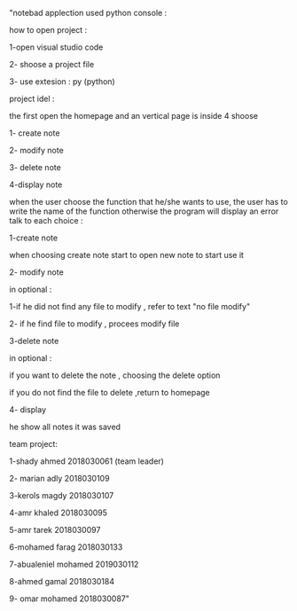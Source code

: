 "notebad applection used python console :

how to open project :

1-open visual studio code

2- shoose a project file

3- use extesion : py (python)

project idel :

the first open the homepage and an vertical page is inside 4 shoose

1- create note

2- modify note

3- delete note

4-display note

when the user choose the function that he/she wants to use, the user has to write the name of the function otherwise the program will display an error
talk to each choice :

1-create note

when choosing create note start to open new note to start use it

2- modify note

in optional :

1-if he did not find any file to modify , refer to text "no file modify"

2- if he find file to modify , procees modify file

3-delete note

in optional :

if you want to delete the note , choosing the delete option

if you do not find the file to  delete ,return to homepage

4- display

he show all notes it was saved



team project:

1-shady ahmed 2018030061 (team leader)

2- marian adly 2018030109

3-kerols magdy 2018030107

4-amr khaled    2018030095

5-amr tarek 2018030097

6-mohamed farag 2018030133

7-abualeniel mohamed 2019030112

8-ahmed gamal 2018030184

9- omar mohamed 2018030087"
